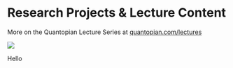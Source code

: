 **Research Projects & Lecture Content**
===================
More on the Quantopian Lecture Series at [quantopian.com/lectures](https://www.quantopian.com/lectures)

<a href="https://www.quantopian.com/lectures"><img src="http://i.imgur.com/KzPuAuJ.png"></a>

Hello

